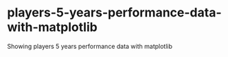 # players-5-years-performance-data-with-matplotlib
Showing players 5 years performance data with matplotlib
